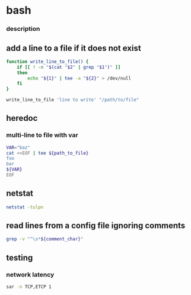 # bash

### description



## add a line to a file if it does not exist

```bash
function write_line_to_file() {
    if [[ ! -n "$(cat "$2" | grep "$1")" ]] 
    then
        echo "${1}" | tee -a "${2}" > /dev/null
    fi
}

write_line_to_file 'line to write' "/path/to/file"
```

## heredoc

### multi-line to file with var

```bash
VAR="baz"
cat <<EOF | tee ${path_to_file}
foo
bar
${VAR}
EOF
```

## netstat

```bash
netstat -tulpn
```

## read lines from a config file ignoring comments

```bash
grep -v "^\s*${comment_char}"
```

## testing

### network latency

```bash
sar -n TCP,ETCP 1
```
